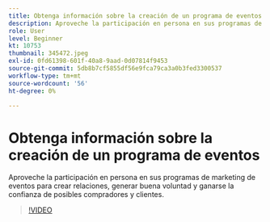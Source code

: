 ```yaml
---
title: Obtenga información sobre la creación de un programa de eventos
description: Aproveche la participación en persona en sus programas de marketing de eventos para crear relaciones, generar buena voluntad y ganarse la confianza de posibles compradores y clientes.
role: User
level: Beginner
kt: 10753
thumbnail: 345472.jpeg
exl-id: 0fd61398-601f-40a8-9aad-0d07814f9453
source-git-commit: 5db8b7cf5855df56e9fca79ca3a0b3fed3300537
workflow-type: tm+mt
source-wordcount: '56'
ht-degree: 0%

---
```


# Obtenga información sobre la creación de un programa de eventos

Aproveche la participación en persona en sus programas de marketing de eventos para crear relaciones, generar buena voluntad y ganarse la confianza de posibles compradores y clientes.

>[!VIDEO](https://video.tv.adobe.com/v/345472/?quality=12&learn=on)
